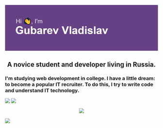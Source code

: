 <img src="header.png" alt="header" />
<h2 align="center">A novice student and developer living in Russia.</h2>
<h3 align="left">I'm studying web development in college. I have a little dream: to become a popular IT recruiter. To do this, I try to write code and understand IT technology.</h3>

<div class="wrapper">

![](https://github-profile-summary-cards.vercel.app/api/cards/profile-details?username=siberik&theme=solarized_dark)
![](https://github-profile-summary-cards.vercel.app/api/cards/repos-per-language?username=siberik&theme=solarized_dark)

  <p align="center">
    <a href="https://www.youtube.com/watch?v=dQw4w9WgXcQ">
      <img src="https://user-images.githubusercontent.com/465125/151564444-07f17c75-0ad0-490b-8273-57b85c82d197.svg" />
    </a>
    
  </p>
  

![](https://komarev.com/ghpvc/?username=Siberik&color=green)
</div>
